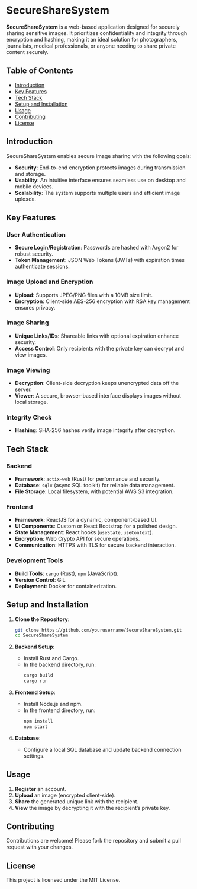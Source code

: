 # SecureShareSystem

**SecureShareSystem** is a web-based application designed for securely sharing sensitive images. It prioritizes confidentiality and integrity through encryption and hashing, making it an ideal solution for photographers, journalists, medical professionals, or anyone needing to share private content securely.

## Table of Contents

- [Introduction](#introduction)
- [Key Features](#key-features)
- [Tech Stack](#tech-stack)
- [Setup and Installation](#setup-and-installation)
- [Usage](#usage)
- [Contributing](#contributing)
- [License](#license)

## Introduction

SecureShareSystem enables secure image sharing with the following goals:
- **Security**: End-to-end encryption protects images during transmission and storage.
- **Usability**: An intuitive interface ensures seamless use on desktop and mobile devices.
- **Scalability**: The system supports multiple users and efficient image uploads.

## Key Features

### User Authentication
- **Secure Login/Registration**: Passwords are hashed with Argon2 for robust security.
- **Token Management**: JSON Web Tokens (JWTs) with expiration times authenticate sessions.

### Image Upload and Encryption
- **Upload**: Supports JPEG/PNG files with a 10MB size limit.
- **Encryption**: Client-side AES-256 encryption with RSA key management ensures privacy.

### Image Sharing
- **Unique Links/IDs**: Shareable links with optional expiration enhance security.
- **Access Control**: Only recipients with the private key can decrypt and view images.

### Image Viewing
- **Decryption**: Client-side decryption keeps unencrypted data off the server.
- **Viewer**: A secure, browser-based interface displays images without local storage.

### Integrity Check
- **Hashing**: SHA-256 hashes verify image integrity after decryption.

## Tech Stack

### Backend
- **Framework**: `actix-web` (Rust) for performance and security.
- **Database**: `sqlx` (async SQL toolkit) for reliable data management.
- **File Storage**: Local filesystem, with potential AWS S3 integration.

### Frontend
- **Framework**: ReactJS for a dynamic, component-based UI.
- **UI Components**: Custom or React Bootstrap for a polished design.
- **State Management**: React hooks (`useState`, `useContext`).
- **Encryption**: Web Crypto API for secure operations.
- **Communication**: HTTPS with TLS for secure backend interaction.

### Development Tools
- **Build Tools**: `cargo` (Rust), `npm` (JavaScript).
- **Version Control**: Git.
- **Deployment**: Docker for containerization.

## Setup and Installation

1. **Clone the Repository**:
   ```bash
   git clone https://github.com/yourusername/SecureShareSystem.git
   cd SecureShareSystem
   ```

2. **Backend Setup**:
   - Install Rust and Cargo.
   - In the backend directory, run:
     ```bash
     cargo build
     cargo run
     ```

3. **Frontend Setup**:
   - Install Node.js and npm.
   - In the frontend directory, run:
     ```bash
     npm install
     npm start
     ```

4. **Database**:
   - Configure a local SQL database and update backend connection settings.

## Usage

1. **Register** an account.
2. **Upload** an image (encrypted client-side).
3. **Share** the generated unique link with the recipient.
4. **View** the image by decrypting it with the recipient’s private key.

## Contributing

Contributions are welcome! Please fork the repository and submit a pull request with your changes.

## License

This project is licensed under the MIT License.